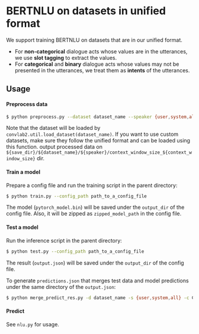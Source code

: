 # BERTNLU on datasets in unified format

We support training BERTNLU on datasets that are in our unified format.

- For **non-categorical** dialogue acts whose values are in the utterances, we use **slot tagging** to extract the values.
- For **categorical** and **binary** dialogue acts whose values may not be presented in the utterances, we treat them as **intents** of the utterances.

## Usage

#### Preprocess data

```sh
$ python preprocess.py --dataset dataset_name --speaker {user,system,all} --context_window_size CONTEXT_WINDOW_SIZE --save_dir save_directory
```

Note that the dataset will be loaded by `convlab2.util.load_dataset(dataset_name)`. If you want to use custom datasets, make sure they follow the unified format and can be loaded using this function.
output processed data on `${save_dir}/${dataset_name}/${speaker}/context_window_size_${context_window_size}` dir.

#### Train a model

Prepare a config file and run the training script in the parent directory:

```sh
$ python train.py --config_path path_to_a_config_file
```

The model (`pytorch_model.bin`) will be saved under the `output_dir` of the config file. Also, it will be zipped as `zipped_model_path` in the config file.

#### Test a model

Run the inference script in the parent directory:

```sh
$ python test.py --config_path path_to_a_config_file
```

The result (`output.json`) will be saved under the `output_dir` of the config file.

To generate `predictions.json` that merges test data and model predictions under the same directory of the `output.json`:
```sh
$ python merge_predict_res.py -d dataset_name -s {user,system,all} -c CONTEXT_WINDOW_SIZE -p path_to_output.json
```

#### Predict

See `nlu.py` for usage.
